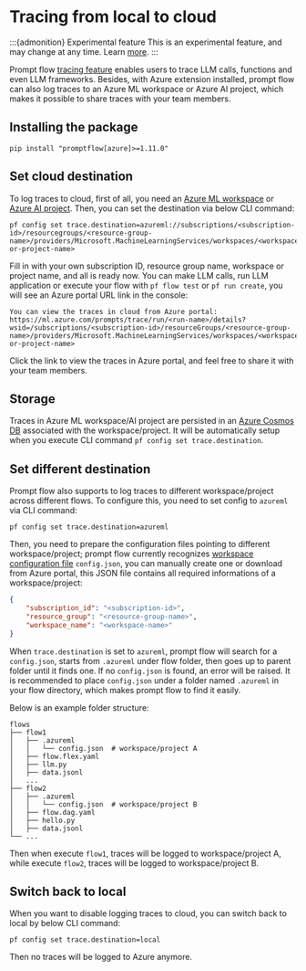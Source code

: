 # Tracing from local to cloud

:::{admonition} Experimental feature
This is an experimental feature, and may change at any time. Learn [more](../../../how-to-guides/faq.md#stable-vs-experimental).
:::

Prompt flow [tracing feature](../../../how-to-guides/tracing/index.md) enables users to trace LLM calls, functions and even LLM frameworks. Besides, with Azure extension installed, prompt flow can also log traces to an Azure ML workspace or Azure AI project, which makes it possible to share traces with your team members.

## Installing the package

```console
pip install "promptflow[azure]>=1.11.0"
```

## Set cloud destination

To log traces to cloud, first of all, you need an [Azure ML workspace](https://learn.microsoft.com/en-us/azure/machine-learning/concept-workspace?view=azureml-api-2) or [Azure AI project](https://learn.microsoft.com/en-us/azure/ai-studio/how-to/create-projects). Then, you can set the destination via below CLI command:

```console
pf config set trace.destination=azureml://subscriptions/<subscription-id>/resourcegroups/<resource-group-name>/providers/Microsoft.MachineLearningServices/workspaces/<workspace-or-project-name>
```

Fill in with your own subscription ID, resource group name, workspace or project name, and all is ready now. You can make LLM calls, run LLM application or execute your flow with `pf flow test` or `pf run create`, you will see an Azure portal URL link in the console:

```console
You can view the traces in cloud from Azure portal: https://ml.azure.com/prompts/trace/run/<run-name>/details?wsid=/subscriptions/<subscription-id>/resourceGroups/<resource-group-name>/providers/Microsoft.MachineLearningServices/workspaces/<workspace-or-project-name>
```
Click the link to view the traces in Azure portal, and feel free to share it with your team members.

## Storage

Traces in Azure ML workspace/AI project are persisted in an [Azure Cosmos DB](https://learn.microsoft.com/en-us/azure/cosmos-db/) associated with the workspace/project. It will be automatically setup when you execute CLI command `pf config set trace.destination`.

## Set different destination

Prompt flow also supports to log traces to different workspace/project across different flows. To configure this, you need to set config to `azureml` via CLI command:

```console
pf config set trace.destination=azureml
```

Then, you need to prepare the configuration files pointing to different workspace/project; prompt flow currently recognizes [workspace configuration file](https://learn.microsoft.com/en-us/azure/machine-learning/how-to-configure-environment?view=azureml-api-2#local-and-dsvm-only-create-a-workspace-configuration-file) `config.json`, you can manually create one or download from Azure portal, this JSON file contains all required informations of a workspace/project:

```json
{
    "subscription_id": "<subscription-id>",
    "resource_group": "<resource-group-name>",
    "workspace_name": "<workspace-name>"
}
```

When `trace.destination` is set to `azureml`, prompt flow will search for a `config.json`, starts from `.azureml` under flow folder, then goes up to parent folder until it finds one. If no `config.json` is found, an error will be raised. It is recommended to place `config.json` under a folder named `.azureml` in your flow directory, which makes prompt flow to find it easily.

Below is an example folder structure:

```
flows
├── flow1
│   ├── .azureml
│   │   └── config.json  # workspace/project A
│   ├── flow.flex.yaml
│   ├── llm.py
│   ├── data.jsonl
│   ...
├── flow2
│   ├── .azureml
│   │   └── config.json  # workspace/project B
│   ├── flow.dag.yaml
│   ├── hello.py
│   ├── data.jsonl
└── ...
```

Then when execute `flow1`, traces will be logged to workspace/project A, while execute `flow2`, traces will be logged to workspace/project B.

## Switch back to local

When you want to disable logging traces to cloud, you can switch back to local by below CLI command:

```console
pf config set trace.destination=local
```

Then no traces will be logged to Azure anymore.
